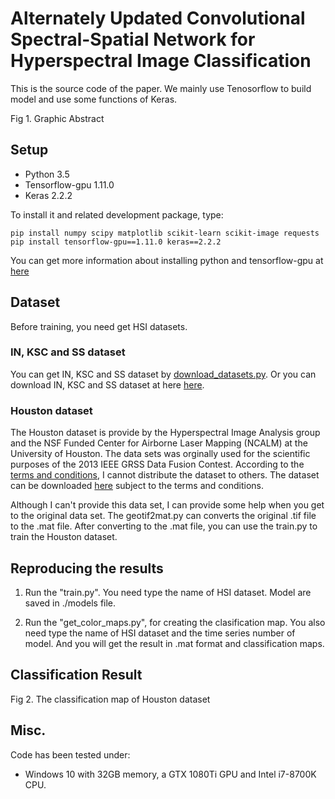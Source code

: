
# Alternately Updated Convolutional Spectral-Spatial Network for Hyperspectral Image Classification
This is the source code of the paper. We mainly use Tenosorflow to build model and use some functions of Keras.

Fig 1. Graphic Abstract

## Setup
+ Python 3.5
+ Tensorflow-gpu 1.11.0
+ Keras 2.2.2


To install it and related development package, type:

    pip install numpy scipy matplotlib scikit-learn scikit-image requests
    pip install tensorflow-gpu==1.11.0 keras==2.2.2

You can get more information about installing python and tensorflow-gpu at [here](https://github.com/shuguang-52/FDSSC)
    
## Dataset
Before training, you need get HSI datasets. 

### IN, KSC and SS dataset
You can get IN, KSC and SS dataset by [download_datasets.py](https://github.com/shuguang-52/FDSSC/blob/master/download_datasets.py). Or you can download IN, KSC and SS dataset at here [here](http://www.ehu.eus/ccwintco/index.php?title=Hyperspectral_Remote_Sensing_Scenes).

### Houston dataset
The Houston dataset is provide by the Hyperspectral Image Analysis group and the NSF Funded Center for Airborne Laser Mapping (NCALM) at the University of Houston. The data sets was orginally used for the scientific purposes of the 2013 IEEE GRSS Data Fusion Contest. According to the [terms and conditions](http://hyperspectral.ee.uh.edu/xeadh4f2dftc13/copyright.txt), I cannot distribute the dataset to others. The dataset can be downloaded [here](http://hyperspectral.ee.uh.edu/?page_id=459) subject to the terms and conditions. 

Although I can't provide this data set, I can provide some help when you get to the original data set. The geotif2mat.py can converts the original .tif file to the .mat file. After converting to the .mat file, you can use the train.py to train the Houston dataset. 

   
## Reproducing the results
1) Run the "train.py". You need type the name of HSI dataset. Model are saved in ./models file.

2) Run the "get\_color\_maps.py", for creating the clasification map. You also need type the name of HSI dataset and the time series number of model. And you will get the result in .mat format and classification maps.

## Classification Result


Fig 2. The classification map of Houston dataset

## Misc.
Code has been tested under:

+ Windows 10 with 32GB memory, a GTX 1080Ti GPU and Intel i7-8700K CPU.
